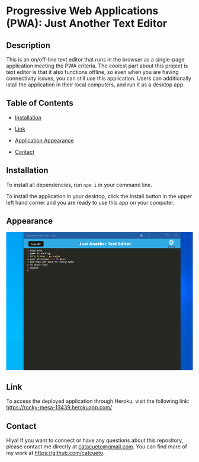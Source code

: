 # Progressive Web Applications (PWA): Just Another Text Editor

## Description

This is an on/off-line text editor that runs in the browser as a single-page application meeting the PWA criteria. The coolest part about this project is text editor is that it also functions offline, so even when you are having connectivity issues, you can still use this application. Users can additionally istall the application in their local computers, and run it as a desktop app.

## Table of Contents

- [Installation](#installation)

- [Link](#link)

- [Application Appearance](#appearance)

- [Contact](#contact)

## Installation

To install all dependencies, run `npm i` in your command line.

To install the application in your desktop, click the Install button in the upper left hand corner and you are ready to use this app on your computer.

## Appearance

![alt text](./assets/screenshot-app.PNG)

## Link

To access the deployed application through Heroku, visit the following link: https://rocky-mesa-13439.herokuapp.com/

## Contact

Hiya! If you want to connect or have any questions about this repository, please contact me directly at catacueto@gmail.com. You can find more of my work at https://github.com/catcueto.
